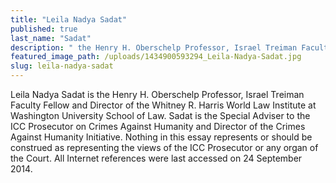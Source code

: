 ```yaml
---
title: "Leila Nadya Sadat"
published: true
last_name: "Sadat"
description: " the Henry H. Oberschelp Professor, Israel Treiman Faculty Fellow and Director of the Whitney R. Harris World Law Institute at Washington University School of Law"
featured_image_path: /uploads/1434900593294_Leila-Nadya-Sadat.jpg
slug: leila-nadya-sadat
---
```


Leila Nadya Sadat is the Henry H. Oberschelp Professor, Israel Treiman Faculty Fellow and Director of the Whitney R. Harris World Law Institute at Washington University School of Law. Sadat is the Special Adviser to the ICC Prosecutor on Crimes Against Humanity and Director of the Crimes Against Humanity Initiative. Nothing in this essay represents or should be construed as representing the views of the ICC Prosecutor or any organ of the Court. All Internet references were last accessed on 24 September 2014.


